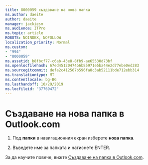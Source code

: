 ```yaml
---
title: 8000059 създаване на нова папка
ms.author: daeite
author: daeite
manager: jackiesm
ms.audience: ITPro
ms.topic: article
ROBOTS: NOINDEX, NOFOLLOW
localization_priority: Normal
ms.custom:
- "994"
- "8000059"
ms.assetid: b8fbcf77-c6ab-43e8-8fb9-ae65530d73bf
ms.openlocfilehash: 67ed45120474b6b85971e5ba44e2d77ebe0ed283
ms.sourcegitcommit: defe2c412567b596fa8c3ab52111bde712ebb314
ms.translationtype: MT
ms.contentlocale: bg-BG
ms.lasthandoff: 10/29/2019
ms.locfileid: "37769472"
---
```

# <a name="create-a-new-folder-in-outlookcom"></a>Създаване на нова папка в Outlook.com

1. Под **папки** в навигационния екран изберете **нова папка**.

2. Въведете име за папката и натиснете ENTER.

За да научите повече, вижте [Създаване на папка в Outlook.com](https://support.office.com/article/5fa8de74-3562-4729-ac1d-5599f470b25a?wt.mc_id=Office_Outlook_com_Alchemy).
  